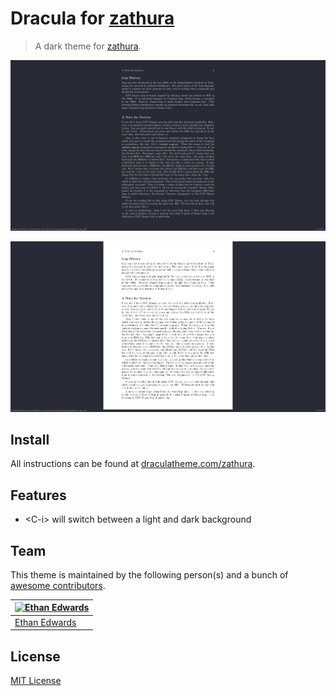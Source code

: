 # Dracula for [zathura](https://pwmt.org/projects/zathura/)

> A dark theme for [zathura](https://pwmt.org/projects/zathura/).

![Dark Mode](./darkmode.png)

![Light Mode](./lightmode.png)

## Install

All instructions can be found at [draculatheme.com/zathura](https://draculatheme.com/zathura).

## Features

* \<C-i\> will switch between a light and dark background

## Team

This theme is maintained by the following person(s) and a bunch of [awesome contributors](https://github.com/ethancedwards8/dracula-zathura/graphs/contributors).

[![Ethan Edwards](https://avatars1.githubusercontent.com/u/60861925?s=400&v=4)](https://github.com/ethancedwards8) |
--- |
[Ethan Edwards](https://github.com/ethancedwards8) |

## License

[MIT License](./LICENSE)
